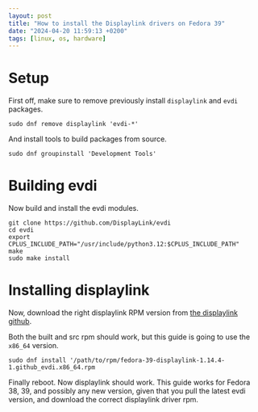 ```yaml
---
layout: post
title: "How to install the Displaylink drivers on Fedora 39"
date: "2024-04-20 11:59:13 +0200"
tags: [linux, os, hardware]
---
```


# Setup

First off, make sure to remove previously install `displaylink` and `evdi` packages.

```
sudo dnf remove displaylink 'evdi-*'
```

And install tools to build packages from source.

```
sudo dnf groupinstall 'Development Tools'
```

# Building evdi

Now build and install the evdi modules.

```
git clone https://github.com/DisplayLink/evdi
cd evdi
export CPLUS_INCLUDE_PATH="/usr/include/python3.12:$CPLUS_INCLUDE_PATH"
make
sudo make install
```

# Installing displaylink

Now, download the right displaylink RPM version from [the displaylink github](https://github.com/displaylink-rpm/displaylink-rpm/releases).

Both the built and src rpm should work, but this guide is going to use the `x86_64` version.

```
sudo dnf install '/path/to/rpm/fedora-39-displaylink-1.14.4-1.github_evdi.x86_64.rpm
```

Finally reboot. Now displaylink should work. This guide works for Fedora 38, 39, and possibly any new version, given that you pull the latest evdi version, and download the correct displaylink driver rpm.
